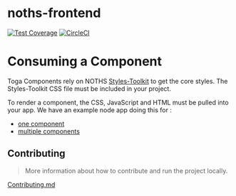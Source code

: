 # noths-frontend

[![Test Coverage](https://codeclimate.com/repos/56d6f79a4304122460007970/badges/70c559a8e7dbfc647eb1/coverage.svg)](https://codeclimate.com/repos/56d6f79a4304122460007970/coverage)
[![CircleCI](https://circleci.com/gh/notonthehighstreet/noths-frontend.svg?style=svg&circle-token=ed76cf8859cf269882e89ae499b99d61d6e4cd6e)](https://circleci.com/gh/notonthehighstreet/noths-frontend)

# Consuming a Component

Toga Components rely on NOTHS [Styles-Toolkit](https://github.com/notonthehighstreet/styles-toolkit) to get the core styles.
The Styles-Toolkit CSS file must be included in your project.

To render a component, the CSS, JavaScript and HTML must be pulled into your app.
We have an example node app doing this for :

 * [one component](example/routes/one-component.js)
 * [multiple components](example/routes/multiple-components.js)

## Contributing

 > More information about how to contribute and run the project locally.

[Contributing.md](CONTRIBUTING.md)
